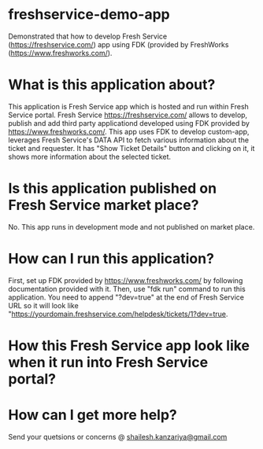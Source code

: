 # freshservice-demo-app
Demonstrated that how to develop Fresh Service (https://freshservice.com/) app using FDK (provided by FreshWorks (https://www.freshworks.com/).
# What is this application about?
This application is Fresh Service app which is hosted and run within Fresh Service portal. Fresh Service https://freshservice.com/ allows to develop, publish and add third party applicationd developed using FDK provided by https://www.freshworks.com/.
This app uses FDK to develop custom-app, leverages Fresh Service's DATA API to fetch various information about the ticket and requester. It has "Show Ticket Details" button and clicking on it, it shows more information about the selected ticket.
# Is this application published on Fresh Service market place?
No. This app runs in development mode and not published on market place.
# How can I run this application?
First, set up FDK provided by https://www.freshworks.com/ by following documentation provided with it. Then, use "fdk run" command to run this application. You need to append "?dev=true" at the end of Fresh Service URL so it will look like "https://yourdomain.freshservice.com/helpdesk/tickets/1?dev=true.
# How this Fresh Service app look like when it run into Fresh Service portal?

# How can I get more help?
Send your quetsions or concerns @ shailesh.kanzariya@gmail.com
